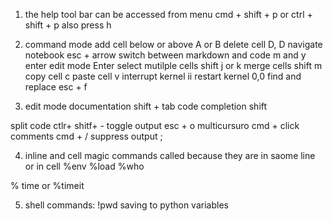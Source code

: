 1. the help tool bar
can be accessed from menu
cmd + shift + p or ctrl + shift + p
also press h

2. command mode
add cell below or above A or B
delete cell D, D
navigate notebook esc + arrow
switch between markdown and code m and y
enter edit mode Enter
select mutilple cells shift j or k
merge cells shift m
copy cell c
paste cell v
interrupt kernel ii
restart kernel 0,0
find and replace esc + f


3. edit mode
documentation shift + tab
code completion  shift

split code ctlr+ shitf+ -
toggle output esc + o
multicursuro cmd + click
comments cmd + /
suppress output ;

4. inline and cell magic commands called because they are in saome line or in cell
%env
%load
%who

% time or %timeit

5. shell commands:
!pwd
saving to python variables